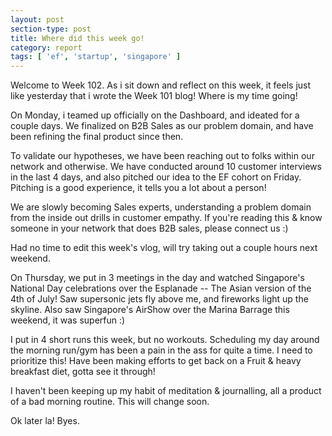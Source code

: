 ```yaml
---
layout: post
section-type: post
title: Where did this week go!
category: report
tags: [ 'ef', 'startup', 'singapore' ]
---
```


Welcome to Week 102. As i sit down and reflect on this week, it feels just like yesterday that i wrote the Week 101 blog! Where is my time going!

On Monday, i teamed up officially on the Dashboard, and ideated for a couple days. We finalized on B2B Sales as our problem domain, and have been refining the final product since then.

To validate our hypotheses, we have been reaching out to folks within our network and otherwise. We have conducted around 10 customer interviews in the last 4 days, and also pitched our idea to the EF cohort on Friday. Pitching is a good experience, it tells you a lot about a person!

We are slowly becoming Sales experts, understanding a problem domain from the inside out drills in customer empathy. If you're reading this & know someone in your network that does B2B sales, please connect us :)

Had no time to edit this week's vlog, will try taking out a couple hours next weekend.

On Thursday, we put in 3 meetings in the day and watched Singapore's National Day celebrations over the Esplanade -- The Asian version of the 4th of July! Saw supersonic jets fly above me, and fireworks light up the skyline. Also saw Singapore's AirShow over the Marina Barrage this weekend, it was superfun :)

I put in 4 short runs this week, but no workouts. Scheduling my day around the morning run/gym has been a pain in the ass for quite a time. I need to prioritize this! Have been making efforts to get back on a Fruit & heavy breakfast diet, gotta see it through!

I haven't been keeping up my habit of meditation & journalling, all a product of a bad morning routine. This will change soon.

Ok later la! Byes.